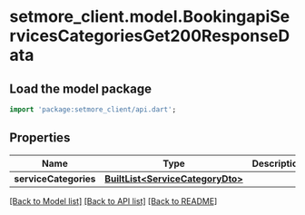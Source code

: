 # setmore_client.model.BookingapiServicesCategoriesGet200ResponseData

## Load the model package
```dart
import 'package:setmore_client/api.dart';
```

## Properties
Name | Type | Description | Notes
------------ | ------------- | ------------- | -------------
**serviceCategories** | [**BuiltList&lt;ServiceCategoryDto&gt;**](ServiceCategoryDto.md) |  | [optional] 

[[Back to Model list]](../README.md#documentation-for-models) [[Back to API list]](../README.md#documentation-for-api-endpoints) [[Back to README]](../README.md)


